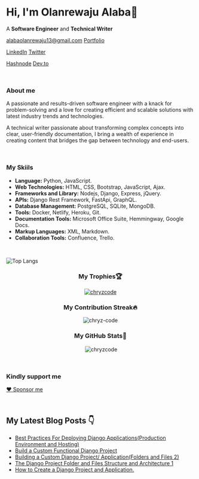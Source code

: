 # Hi, I'm Olanrewaju Alaba👋
<p>A <b>Software Engineer</b> and <b>Technical Writer</b></p>
<p><a href="mailto:alabaolanrewaju13@gmail.com" target="blank">alabaolanrewaju13@gmail.com</a>  <a href="https://chryzcode.netlify.app/" target="blank">Portfolio</a></p>
<p><a href="https://www.linkedin.com/in/olanrewaju-alaba/" target="blank">LinkedIn</a>  <a href="https://twitter.com/chryzcode" target="blank">Twitter</a></p>
<p><a href="https://chryzcode.hashnode.dev/" target="blank">Hashnode</a>  <a href="https://dev.to/chryzcode" target="blank">Dev.to</a> </p>
<br>

### <p>About me</p>
<p>
A passionate and results-driven software engineer with a knack for problem-solving and a love for creating efficient and scalable solutions with latest industry trends and technologies.
</p>
<p>
  A technical writer passionate about transforming complex concepts into clear, user-friendly documentation, I bring a wealth of experience in creating content that bridges the gap between technology and end-users.
</p>

<br>

 ### <p> My Skiils</p>
- **Language:** Python, JavaScript.
- **Web Technologies:** HTML, CSS, Bootstrap, JavaScript, Ajax.
- **Frameworks and Library:** Nodejs, Django, Express, jQuery.
- **APIs:** Django Rest Framework, FastApi, GraphQL.
- **Database Management:** PostgreSQL, SQLite, MongoDB.
- **Tools:** Docker, Netlify, Heroku, Git.
- **Documentation Tools:** Microsoft Office Suite, Hemmingway, Google Docs.
- **Markup Languages:** XML, Markdown.
- **Collaboration Tools:** Confluence, Trello.


 <br>
 
![Top Langs](https://github-readme-stats.vercel.app/api/top-langs/?username=chryzcode&layout=compact&title_color=007bff&text_color=e7e7e7&icon_color=007bff&bg_color=171c28)


  ### <p align="center"> My Trophies🏆</p>
<p align="center"> <a href="https://github.com/ryo-ma/github-profile-trophy"><img src="https://github-profile-trophy.vercel.app/?username=chryzcode" alt="chryzcode" /></a> </p>
  
  ### <p align="center">My Contribution Streak🔥</p>
 <p align="center"><img align="center" src="https://github-readme-streak-stats.herokuapp.com/?user=chryzcode&" alt="chryz-code" /></p>
  
  ### <p align="center">My GitHub Stats🚀</p>
 <p align="center">&nbsp;<img align="center" src="https://github-readme-stats.vercel.app/api?username=chryzcode&show_icons=true&locale=en" alt="chryzcode" /></p>

 <br>
 
### <p>Kindly support me</p> 
<a href="https://paystack.com/pay/chryzcode" target="blank">:heart: Sponsor me</a>
  
<br>

  ## My Latest Blog Posts 👇
 
<!-- HASHNODE_BLOG:START -->
- [Best Practices For Deploying Django Applications(Production Environment and Hosting)](https://chryzcode.hashnode.dev/best-practices-for-deploying-django-applicationsproduction-environment-and-hosting-clp8bl64a002v09jtf0pwdv0i)
- [Build a Custom Functional Django Project](https://chryzcode.hashnode.dev/build-a-custom-functional-django-project-clowmhivy00000ajt9chs26m7)
- [Building a Custom Django Project/ Application(Folders and Files 2)](https://chryzcode.hashnode.dev/building-a-custom-django-project-applicationfolders-and-files-2-clojglj1h000009l84p4v7bjn)
- [The Django Project Folder and Files Structure and Architecture 1](https://chryzcode.hashnode.dev/the-django-project-folder-and-files-structure-and-architecture-1-clo94rf60000009mfg4l07uqn)
- [How to Create a Django Project and Application.](https://chryzcode.hashnode.dev/how-to-create-a-django-project-and-application-clnz8wvxc000209ldacm02n8n)
<!-- HASHNODE_BLOG:END -->

